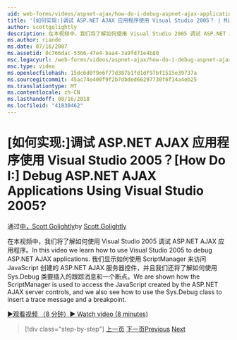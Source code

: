 ```yaml
---
uid: web-forms/videos/aspnet-ajax/how-do-i-debug-aspnet-ajax-applications-using-visual-studio-2005
title: '[如何实现:]调试 ASP.NET AJAX 应用程序使用 Visual Studio 2005？ | Microsoft Docs'
author: scottgolightly
description: 在本视频中，我们将了解如何使用 Visual Studio 2005 调试 ASP.NET AJAX 应用程序。 我们将展示如何使用 ScriptManager 来访问 JavaScript...
ms.author: riande
ms.date: 07/16/2007
ms.assetid: 0c766dac-5366-47e4-baa4-3a9fd71e4b80
msc.legacyurl: /web-forms/videos/aspnet-ajax/how-do-i-debug-aspnet-ajax-applications-using-visual-studio-2005
msc.type: video
ms.openlocfilehash: 15dc6d0f9e6f77d387b1fd1df97bf1515e39737a
ms.sourcegitcommit: 45ac74e400f9f2b7dbded66297730f6f14a4eb25
ms.translationtype: MT
ms.contentlocale: zh-CN
ms.lasthandoff: 08/16/2018
ms.locfileid: "41830462"
---
```

<a name="how-do-i-debug-aspnet-ajax-applications-using-visual-studio-2005"></a><span data-ttu-id="0c2fa-105">[如何实现:]调试 ASP.NET AJAX 应用程序使用 Visual Studio 2005？</span><span class="sxs-lookup"><span data-stu-id="0c2fa-105">[How Do I:] Debug ASP.NET AJAX Applications Using Visual Studio 2005?</span></span>
====================
<span data-ttu-id="0c2fa-106">通过[中，Scott Golightly](https://github.com/scottgolightly)</span><span class="sxs-lookup"><span data-stu-id="0c2fa-106">by [Scott Golightly](https://github.com/scottgolightly)</span></span>

<span data-ttu-id="0c2fa-107">在本视频中，我们将了解如何使用 Visual Studio 2005 调试 ASP.NET AJAX 应用程序。</span><span class="sxs-lookup"><span data-stu-id="0c2fa-107">In this video we learn how to use Visual Studio 2005 to debug ASP.NET AJAX applications.</span></span> <span data-ttu-id="0c2fa-108">我们显示如何使用 ScriptManager 来访问 JavaScript 创建的 ASP.NET AJAX 服务器控件，并且我们还将了解如何使用 Sys.Debug 类要插入的跟踪消息和一个断点。</span><span class="sxs-lookup"><span data-stu-id="0c2fa-108">We are shown how the ScriptManager is used to access the JavaScript created by the ASP.NET AJAX server controls, and we also see how to use the Sys.Debug class to insert a trace message and a breakpoint.</span></span>

[<span data-ttu-id="0c2fa-109">&#9654;观看视频 （8 分钟）</span><span class="sxs-lookup"><span data-stu-id="0c2fa-109">&#9654; Watch video (8 minutes)</span></span>](https://channel9.msdn.com/Blogs/ASP-NET-Site-Videos/how-do-i-debug-aspnet-ajax-applications-using-visual-studio-2005)

> [!div class="step-by-step"]
> <span data-ttu-id="0c2fa-110">[上一页](how-do-i-use-the-aspnet-ajax-profile-services.md)
> [下一页](how-do-i-build-a-custom-aspnet-ajax-server-control.md)</span><span class="sxs-lookup"><span data-stu-id="0c2fa-110">[Previous](how-do-i-use-the-aspnet-ajax-profile-services.md)
[Next](how-do-i-build-a-custom-aspnet-ajax-server-control.md)</span></span>
